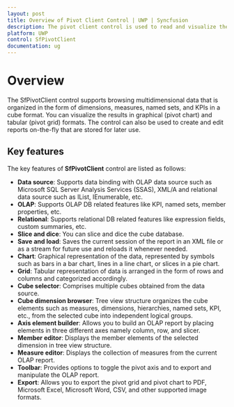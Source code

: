 ```yaml
---
layout: post
title: Overview of Pivot Client Control | UWP | Syncfusion
description: The pivot client control is used to read and visualize the business information in tabular and graphical formats.
platform: UWP
control: SfPivotClient
documentation: ug
---
```


# Overview

The SfPivotClient control supports browsing multidimensional data that is organized in the form of dimensions, measures, named sets, and KPIs in a cube format. You can visualize the results in graphical (pivot chart) and tabular (pivot grid) formats. The control can also be used to create and edit reports on-the-fly that are stored for later use.

## Key features

The key features of **SfPivotClient** control are listed as follows:

* **Data source**: Supports data binding with OLAP data source such as Microsoft SQL Server Analysis Services (SSAS), XML/A and relational data source such as IList, IEnumerable, etc.
* **OLAP**: Supports OLAP DB related features like KPI, named sets, member properties, etc.
* **Relational**: Supports relational DB related features like expression fields, custom summaries, etc.
* **Slice and dice**: You can slice and dice the cube database.
* **Save and load**: Saves the current session of the report in an XML file or as a stream for future use and reloads it whenever needed.
* **Chart**: Graphical representation of the data, represented by symbols such as bars in a bar chart, lines in a line chart, or slices in a pie chart.
* **Grid**: Tabular representation of data is arranged in the form of rows and columns and categorized accordingly.
* **Cube selector**: Comprises multiple cubes obtained from the data source.
* **Cube dimension browser**: Tree view structure organizes the cube elements such as measures, dimensions, hierarchies, named sets, KPI, etc., from the selected cube into independent logical groups.
* **Axis element builder**: Allows you to build an OLAP report by placing elements in three different axes namely column, row, and slicer.
* **Member editor**: Displays the member elements of the selected dimension in tree view structure.
* **Measure editor**: Displays the collection of measures from the current OLAP report.
* **Toolbar**: Provides options to toggle the pivot axis and to export and manipulate the OLAP report.
* **Export**: Allows you to export the pivot grid and pivot chart to PDF, Microsoft Excel, Microsoft Word, CSV, and other supported image formats.